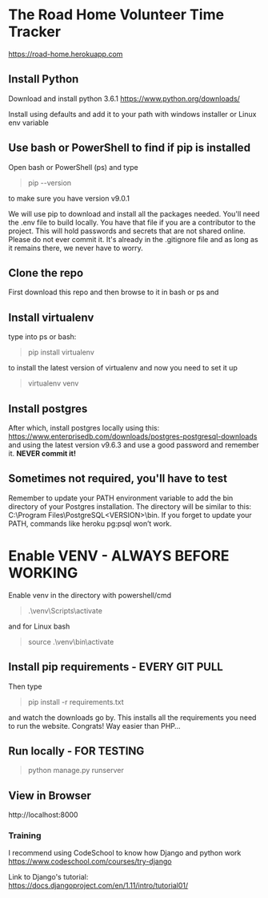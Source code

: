 # The Road Home Volunteer Time Tracker
https://road-home.herokuapp.com

## Install Python
Download and install python 3.6.1
https://www.python.org/downloads/

Install using defaults and add it to your path with windows installer or Linux env variable

## Use bash or PowerShell to find if pip is installed
Open bash or PowerShell (ps) and type
> pip --version

to make sure you have version v9.0.1

We will use pip to download and install all the packages needed. You'll need the .env file to build locally. You have that file if you are a contributor to the project. This will hold passwords and secrets that are not shared online. Please do not ever commit it. It's already in the .gitignore file and as long as it remains there, we never have to worry.

## Clone the repo
First download this repo and then browse to it in bash or ps and

## Install virtualenv
type into ps or bash:
> pip install virtualenv

to install the latest version of virtualenv and now you need to set it up
> virtualenv venv

## Install postgres
After which, install postgres locally using this: https://www.enterprisedb.com/downloads/postgres-postgresql-downloads and using the latest version v9.6.3 and use a good password and remember it. **NEVER commit it!**

## Sometimes not required, you'll have to test
Remember to update your PATH environment variable to add the bin directory of your Postgres installation. The directory will be similar to this: C:\Program Files\PostgreSQL\<VERSION>\bin. If you forget to update your PATH, commands like heroku pg:psql won’t work.

# Enable VENV - ALWAYS BEFORE WORKING
Enable venv in the directory with powershell/cmd
> .\venv\Scripts\activate

and for Linux bash
> source .\venv\bin\activate

## Install pip requirements - EVERY GIT PULL
Then type
> pip install -r requirements.txt

and watch the downloads go by. This installs all the requirements you need to run the website. Congrats! Way easier than PHP…

## Run locally - FOR TESTING
> python manage.py runserver

## View in Browser
http://localhost:8000

### Training
I recommend using CodeSchool to know how Django and python work
https://www.codeschool.com/courses/try-django

Link to Django's tutorial:
https://docs.djangoproject.com/en/1.11/intro/tutorial01/
